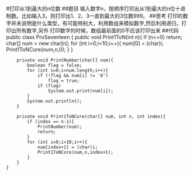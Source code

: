 #打印从1到最大的n位数
##题目
输入数字n，按顺序打印出从1到最大的n位十进制数。比如输入3，则打印出1、2、3一直到最大的3位数999。
##思考
打印的数字并未说明是什么类型，有可能特别大，利用数组来模拟数字,然后利用递归，打印出所有数字,另外
打印数字的时候，数组最前面的0不应该打印出来
##代码
    public class ProSeventeen {
        public void Print1ToN(int n){
            if (n<=0)
                return;
            char[] num = new char[n];
            for (int i=0;i<10;i++){
                num[0] = (char)i;
                Print1ToNCore(num,n,0);
            }
        }
    
        private void PrintNumber(char[] num){
            boolean flag = false;
            for (int i=0;i<num.length;i++){
                if (!flag && num[i] != '0')
                    flag = true;
                if (flag)
                    System.out.print(num[i]);
            }
            System.out.println();
        }
    
        private void Print1ToNCore(char[] num, int n, int index){
            if (index == n-1){
                PrintNumber(num);
                return;
            }
            for (int i=0;i<10;i++){
                num[index+1] = (char)i;
                Print1ToNCore(num,n,index+1);
            }
        }
    }